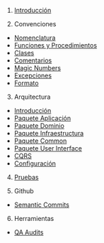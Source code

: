 1. [Introducción   ](https://github.com/bambucode/eleventa/wiki/Introducción)

2. Convenciones
* [Nomenclatura   ](https://github.com/bambucode/eleventa/wiki/Convenciones-de-Nomenclatura)
* [Funciones y Procedimientos  ](https://github.com/bambucode/eleventa/wiki/Funciones-y-Procedimientos) 
* [Clases  ](https://github.com/bambucode/eleventa/wiki/Clases) 
* [Comentarios   ](https://github.com/bambucode/eleventa/wiki/Comentarios)
* [Magic Numbers   ](https://github.com/bambucode/eleventa/wiki/Magic-Numbers)
* [Excepciones   ](https://github.com/bambucode/eleventa/wiki/Excepciones)
* [Formato   ](https://github.com/bambucode/eleventa/wiki/Formato)

3. Arquitectura
* [Introducción   ](https://github.com/bambucode/eleventa/wiki/Arquitectura-Introducción)
* [Paquete Aplicación   ](https://github.com/bambucode/eleventa/wiki/Paquete-Aplicación)
* [Paquete Dominio   ](https://github.com/bambucode/eleventa/wiki/Paquete-Dominio)
* [Paquete Infraestructura   ](https://github.com/bambucode/eleventa/wiki/Paquete-Infraestructura)
* [Paquete Common   ](https://github.com/bambucode/eleventa/wiki/Paquete-Common)
* [Paquete User Interface   ](https://github.com/bambucode/eleventa/wiki/Paquete-UI)
* [CQRS   ](https://github.com/bambucode/eleventa/wiki/CQRS)
* [Configuración   ](https://github.com/bambucode/eleventa/wiki/Configuración)

4. [Pruebas   ](https://github.com/bambucode/eleventa/wiki/Pruebas)

5. Github
* [Semantic Commits   ](https://github.com/bambucode/eleventa/wiki/Semantic-Commits)

6. Herramientas
* [QA Audits   ](https://github.com/bambucode/eleventa/wiki/QA-Audits)